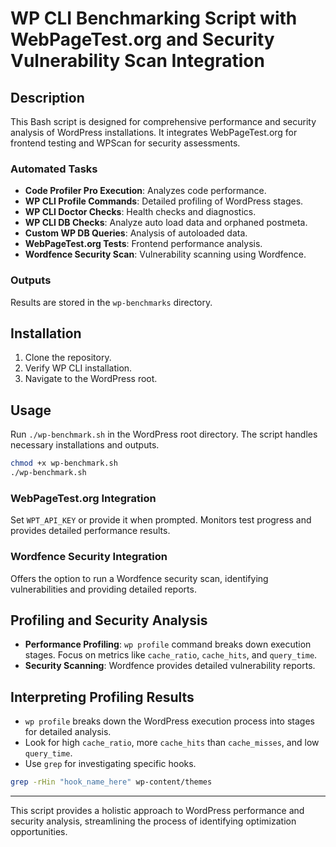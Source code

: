 # WP CLI Benchmarking Script with WebPageTest.org and Security Vulnerability Scan Integration

## Description

This Bash script is designed for comprehensive performance and security analysis of WordPress installations. It integrates WebPageTest.org for frontend testing and WPScan for security assessments.

### Automated Tasks

- **Code Profiler Pro Execution**: Analyzes code performance.
- **WP CLI Profile Commands**: Detailed profiling of WordPress stages.
- **WP CLI Doctor Checks**: Health checks and diagnostics.
- **WP CLI DB Checks**: Analyze auto load data and orphaned postmeta.
- **Custom WP DB Queries**: Analysis of autoloaded data.
- **WebPageTest.org Tests**: Frontend performance analysis.
- **Wordfence Security Scan**: Vulnerability scanning using Wordfence.

### Outputs

Results are stored in the `wp-benchmarks` directory.

## Installation

1. Clone the repository.
2. Verify WP CLI installation.
3. Navigate to the WordPress root.

## Usage

Run `./wp-benchmark.sh` in the WordPress root directory. The script handles necessary installations and outputs.

```bash
chmod +x wp-benchmark.sh
./wp-benchmark.sh
```

### WebPageTest.org Integration

Set `WPT_API_KEY` or provide it when prompted. Monitors test progress and provides detailed performance results.

### Wordfence Security Integration

Offers the option to run a Wordfence security scan, identifying vulnerabilities and providing detailed reports.

## Profiling and Security Analysis

- **Performance Profiling**: `wp profile` command breaks down execution stages. Focus on metrics like `cache_ratio`, `cache_hits`, and `query_time`.
- **Security Scanning**: Wordfence provides detailed vulnerability reports.

## Interpreting Profiling Results

- `wp profile` breaks down the WordPress execution process into stages for detailed analysis.
- Look for high `cache_ratio`, more `cache_hits` than `cache_misses`, and low `query_time`.
- Use `grep` for investigating specific hooks.
```bash
grep -rHin "hook_name_here" wp-content/themes
```

---

This script provides a holistic approach to WordPress performance and security analysis, streamlining the process of identifying optimization opportunities.
